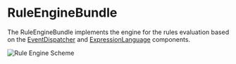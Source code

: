 # RuleEngineBundle

The RuleEngineBundle implements the engine for the rules evaluation based on the [EventDispatcher](http://symfony.com/doc/current/components/event_dispatcher/index.html) and [ExpressionLanguage](http://symfony.com/doc/current/components/expression_language/index.html) components.

![Rule Engine Scheme](https://cloud.githubusercontent.com/assets/461614/3298111/59797548-f5fd-11e3-84a4-3285a10f28e0.png)
